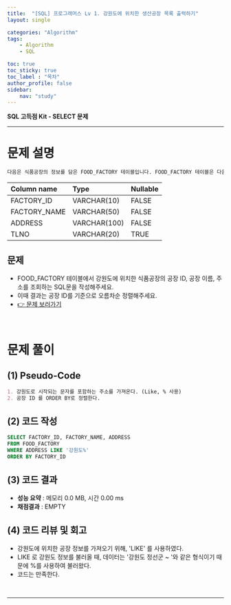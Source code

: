 ```yaml
---
title:  "[SQL] 프로그래머스 Lv 1. 강원도에 위치한 생산공장 목록 출력하기"
layout: single

categories: "Algorithm"
tags: 
    - Algorithm
    - SQL

toc: true
toc_sticky: true
toc_label : "목차"
author_profile: false
sidebar:
    nav: "study"
---
```


**SQL 고득점 Kit - SELECT 문제**
<br>

***
# 문제 설명

```markdown
다음은 식품공장의 정보를 담은 FOOD_FACTORY 테이블입니다. FOOD_FACTORY 테이블은 다음과 같으며 FACTORY_ID, FACTORY_NAME, ADDRESS, TLNO는 각각 공장 ID, 공장 이름, 주소, 전화번호를 의미합니다.
```

|Column name|	Type|	Nullable|
|:---|:---|:---|
|FACTORY_ID	|VARCHAR(10)|	FALSE|
|FACTORY_NAME|	VARCHAR(50)	|FALSE|
|ADDRESS|	VARCHAR(100)|	FALSE|
|TLNO	|VARCHAR(20)	|TRUE|

## 문제
- FOOD_FACTORY 테이블에서 강원도에 위치한 식품공장의 공장 ID, 공장 이름, 주소를 조회하는 SQL문을 작성해주세요. 
- 이때 결과는 공장 ID를 기준으로 오름차순 정렬해주세요.
- [👉 문제 보러가기](https://school.programmers.co.kr/learn/courses/30/lessons/131112)

<br>

# 문제 풀이
## (1) Pseudo-Code
```markdown
1. 강원도로 시작되는 문자를 포함하는 주소를 가져온다. (Like, % 사용)
2. 공장 ID 를 ORDER BY로 정렬한다.
```

## (2) 코드 작성
```sql
SELECT FACTORY_ID, FACTORY_NAME, ADDRESS
FROM FOOD_FACTORY
WHERE ADDRESS LIKE '강원도%'
ORDER BY FACTORY_ID
```

## (3) 코드 결과
- **성능 요약** : 메모리 0.0 MB, 시간 0.00 ms
- **채점결과** : EMPTY

## (4) 코드 리뷰 및 회고
- 강원도에 위치한 공장 정보를 가져오기 위해, 'LIKE' 를 사용하였다.
- LIKE 로 강원도 정보를 불러올 때, 데이터는 '강원도 정선군 ~ '와 같은 형식이기 때문에 %를 사용하여 불러왔다.
- 코드는 만족한다.

<br>

***